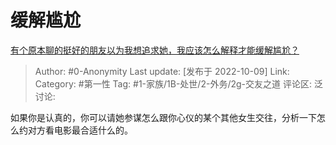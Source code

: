# 缓解尴尬
[有个原本聊的挺好的朋友以为我想追求她，我应该怎么解释才能缓解尴尬？](https://www.zhihu.com/question/558267604/answer/2707175760)

> Author: #0-Anonymity
> Last update: [发布于 2022-10-09]
> Link:
> Category: #第一性
> Tag: #1-家族/1B-处世/2-外务/2g-交友之道
> 评论区:
> 泛讨论:

如果你是认真的，你可以请她参谋怎么跟你心仪的某个其他女生交往，分析一下怎么约对方看电影最合适什么的。
